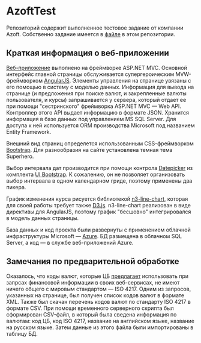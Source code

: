 # AzoftTest
Репозиторий содержит выполненное тестовое задание от компании Azoft. Собственно задание имеется в [файле](https://github.com/adhub/AzoftTest/blob/master/Dot.Net-Developer-TrialTask.docx?raw=true) в этом репозитории.

## Краткая информация о веб-приложении

[Веб-приложение](http://azoftcur.azurewebsites.net/) выполнено на фреймворке ASP.NET MVC. Основной интерфейс главной страницы обслуживается
супергероическим MVW-фреймворком [AngularJS](https://angularjs.org/). Элементы управления на странице увязаны с его помощью в систему с моделью данных.
Информация для вывода на странице (и предложения при поиске валют, и закрепленные валюты пользователя, и курсы) запрашивается
у сервера, который отдает ее при помощи "сестринского" фреймворка ASP.NET MVC — Web API. Контроллер этого API выдает информацию в формате JSON.
Хранится информация в базе данных под управлением MS SQL Server. Для доступа к ней используется ORM производства Microsoft под названием
Entity Framework.

Внешний вид страниц определется использованным CSS-фреймворком [Bootstrap](http://getbootstrap.com/). Для разнообразия на сайте
установлена темная тема Superhero.

Выбор интервала дат производится при помощи контрола [Datepicker](http://angular-ui.github.io/bootstrap/#/datepicker) из комплекта [UI Bootstrap](http://angular-ui.github.io/bootstrap/). К сожалению, он не позволяет организовать выбор интервала в одном календарном гриде,
поэтому применены два пикера.

График изменения курса рисуется библиотекой [n3-line-chart](http://n3-charts.github.io/line-chart/), которая для своей работы требует также [D3.js](http://d3js.org/). n3-line-chart реализован в виде директивы для AngularJS, поэтому график "бесшовно" интегрировался в модель данных страницы.

База данных и код проекта были развернуты с применением облачной инфраструктуры Microsoft — [Azure](https://azure.microsoft.com/). БД размещена в облачном SQL Server, а код — в службе веб-приложений Azure.

## Замечания по предварительной обработке

Оказалось, что коды валют, которые ЦБ [предлагает](http://cbr.ru/scripts/Root.asp?PrtId=SXML) использовать при запрсах финансовой информации
в своих веб-сервисах, не имеют ничего общего с мировым стандартом — ISO 4217. Одним из запросов, указанных на странице, был получен список
кодов валют в формате XML. Также был скачан перечень кодов валют по стандарту ISO 4217 в формате CSV. При помощи временного серверного скрипта
был сформирован CSV-файл, в который была сведена информация по валютам: код ЦБ, код ISO 4217, название на английском языке, название на
русском языке. Затем данные из этого файла были импортированы в таблицу БД.